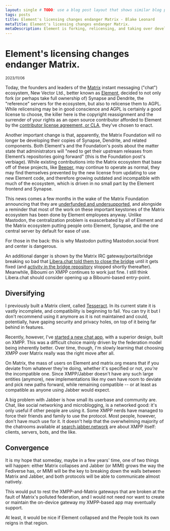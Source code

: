 ```yaml
---
layout: single # TODO: use a blog post layout that shows similar blog posts
tags: posts
title: Element's licensing changes endanger Matrix - Blake Leonard
metaTitle: Element's licensing changes endanger Matrix.
metaDescription: Element is forking, relicensing, and taking over development for the main Matrix server software. The foundations of the open ecosystem are eroding. I also discuss this news as it relates to Spades and the Fediverse.
---
```

# Element's licensing changes endanger Matrix.
<small><time datetime="2023-11-06">2023/11/06</time></small>

Today, the founders and leaders of the [Matrix](https://matrix.org) instant messaging ("chat") ecosystem, New Vector Ltd., better known as [Element](https://element.io), decided to not only fork (or perhaps take full ownership of) Synapse and Dendrite, the "reference" servers for the ecosystem, but also to relicense them to AGPL. While relicensing may be in good conscience and AGPL is certainly a good license to choose, the killer here is the copyright reassignment and the surrender of your rights as an open source contributor afforded to Element by the [contributor license agreement, or CLA,](https://www.apache.org/licenses/contributor-agreements.html#clas) they've chosen to enact.

Another important change is that, apparently, the Matrix Foundation will no longer be developing their copies of Synapse, Dendrite, and related components. Both Element's and the Foundation's posts about the matter state that administrators will "need to get their upstream releases from Element’s repositories going forward" (this is the Foundation post's verbiage). While existing contributions into the Matrix ecosystem that base off of these projects, like [Beeper](https://beeper.com), may continue to operate as normal, they may find themselves prevented by the new license from updating to use new Element code, and therefore growing outdated and incompatible with much of the ecosystem, which is driven in no small part by the Element frontend and Synapse.

This news comes a few months in the wake of the Matrix Foundation announcing that they are [underfunded and undersupported](https://matrix.org/blog/2022/12/01/funding-matrix-via-the-matrix-org-foundation/), and alongside a reminder that most of the work on these important keystones of the Matrix ecosystem has been done by Element employees anyway. Unlike Mastodon, the centralization problem is exascerbated by all of Element and the Matrix ecosystem putting people onto Element, Synapse, and the one central server by default for ease of use.

For those in the back: this is why Mastodon putting Mastodon.social front and center is dangerous.

An additional danger is shown by the Matrix IRC gateway/portal/bridge breaking so bad that [Libera.chat told them to close the bridge](https://libera.chat/news/matrix-irc-bridge-updates) until it gets fixed (and [activity in the bridge repository](https://github.com/matrix-org/matrix-appservice-irc/commits/develop) stopped shortly thereafter). Meanwhile, Biboumi on XMPP continues to work just fine. I still think Libera.chat should consider opening up a Biboumi-based entry-point.

## Diversifying
I previously built a Matrix client, called [Tesseract](https://bleonard252.gitlab.io/tesseract/). In its current state it is vastly incomplete, and compatibility is beginning to fail. You can try it but I don't recommend using it anymore as it is not maintained and could, potentially, have gaping security and privacy holes, on top of it being far behind in features.

Recently, however, I've [started a new chat app](https://source.blakes.dev/me/spades-flutter), with a superior design, built on XMPP. This was a difficult choice mainly driven by the federation model being inherently better. Over time, though, I'm slowly learning that choosing XMPP over Matrix really was the right move after all.

On Matrix, the mass of users on Element and matrix.org means that if you deviate from whatever they're doing, whether it's specified or not, _you're_ the incompatible one. Since XMPP/Jabber doesn't have any such large entities (anymore), new implementations like my own have room to deviate and pick new paths forward, while remaining compatible -- or at least as compatible as anyone using Jabber would expect.

A big problem with Jabber is how small its userbase and community are. Chat, like social networking and microblogging, is a networked good: it's only useful if other people are using it. Some XMPP nerds have managed to force their friends and family to use the protocol. Most people, however, don't have much use for it. It doesn't help that the overwhelming majority of the chatrooms available at [search.jabber.network](https://search.jabber.network) are about XMPP itself: clients, servers, bots, and the like.

## Convergence
It is my hope that someday, maybe in a few years' time, one of two things will happen: either Matrix collapses and Jabber (or MIMI) grows the way the Fediverse has, or MIMI will be the key to breaking down the walls between Matrix and Jabber, and both protocols will be able to communicate almost natively.

This would put to rest the XMPP-and-Matrix gateways that are broken at the fault of Matrix's polluted federation, and I would not need nor want to create or maintain the on-device gateway my XMPP-based app may eventually support.

At least, it would be nice if Element collapsed and the People took its own reigns in that region.